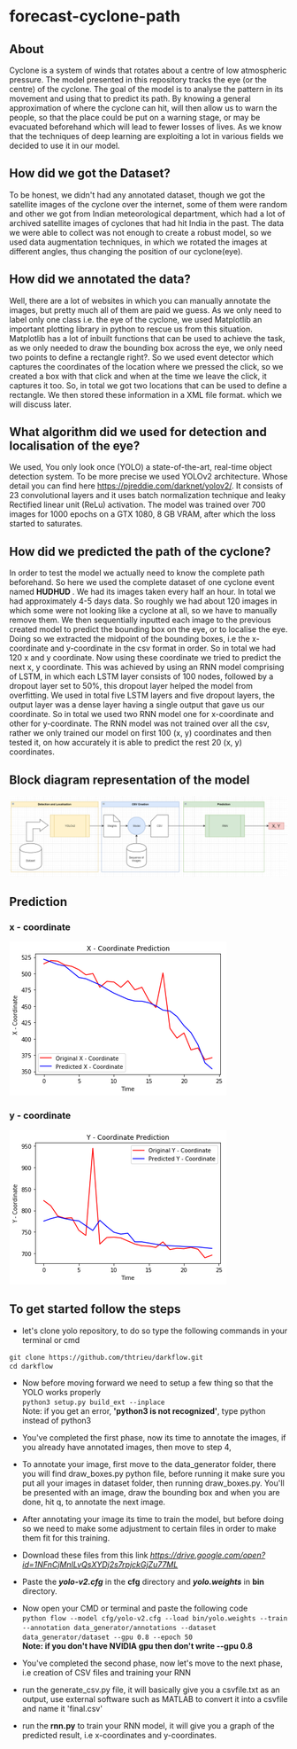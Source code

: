 # forecast-cyclone-path

## About
Cyclone is a system of winds that rotates about a centre of low atmospheric pressure. The model presented in this repository tracks the eye (or the centre) of the cyclone. The goal of the model is to analyse the pattern in its movement and using that to predict its path.
By knowing a general approximation of where the cyclone can hit, will then allow us to warn the people, so that the place could be put on a warning stage, or may be evacuated beforehand which will lead to fewer losses of lives.
As we know that the techniques of deep learning are exploiting a lot in various fields we decided to use it in our model.

## How did we got the Dataset?
To be honest, we didn't had any annotated dataset, though we got the satellite images of the cyclone over the internet, some of them were random and other we got from Indian meteorological department, which had a lot of archived satellite images of cyclones that had hit India in the past.
The data we were able to collect was not enough to create a robust model, so we used data augmentation techniques, in which we rotated the images at different angles, thus changing the position of our cyclone(eye).

## How did we annotated the data?
Well, there are a lot of websites in which you can manually annotate the images, but pretty much all of them are paid we guess. As we only need to label only one class i.e. the eye of the cyclone, we used Matplotlib an important plotting library in python to rescue us from this situation.
Matplotlib has a lot of inbuilt functions that can be used to achieve the task, as we only needed to draw the bounding box across the eye, we only need two points to define a rectangle right?. So we used event detector which captures the coordinates of the location where we pressed the click, so we created a box with that click and when at the time we leave the click, it captures it too. So, in total we got two locations that can be used to define a rectangle.
We then stored these information in a XML file format. which we will discuss later.

## What algorithm did we used for detection and localisation of the eye?
We used, You only look once (YOLO) a state-of-the-art, real-time object detection system. To be more precise we used YOLOv2 architecture. Whose detail you can find here https://pjreddie.com/darknet/yolov2/. It consists of 23 convolutional layers and it uses batch normalization technique and leaky Rectified linear unit (ReLu) activation. The model was trained over 700 images for 1000 epochs on a GTX 1080, 8 GB VRAM, after which the loss started to saturates.

## How did we predicted the path of the cyclone?
In order to test the model we actually need to know the complete path beforehand. So here we used the complete dataset of one cyclone event named <b> HUDHUD </b>. We had its images taken every half an hour. In total we had approximately 4-5 days data. So roughly we had about 120 images in which some were not looking like a cyclone at all, so we have to manually remove them. We then sequentially inputted each image to the previous created model to predict the bounding box on the eye, or to localise the eye. Doing so we extracted the midpoint of the bounding boxes, i.e the x-coordinate and y-coordinate in the csv format in order. So in total we had 120 x and y coordinate. Now using these coordinate we tried to predict the next x, y coordinate.
This was achieved by using an RNN model comprising of LSTM, in which each LSTM layer consists of 100 nodes, followed by a dropout layer set to 50%, this dropout layer helped the model from overfitting. We used in total five LSTM layers and five dropout layers, the output layer was a dense layer having a single output that gave us our coordinate. So in total we used two RNN model one for x-coordinate and other for y-coordinate.
The RNN model was not trained over all the csv, rather we only trained our model on first 100 (x, y) coordinates and then tested it, on how accurately it is able to predict the rest 20 (x, y) coordinates.

## Block diagram representation of the model
 ![Block Diagram](https://github.com/KishanChandravanshi/forecast-cyclone-path/blob/master/tmp/block.png)

## Prediction

### x - coordinate
 ![x-coordinate prediction](https://github.com/KishanChandravanshi/forecast-cyclone-path/blob/master/tmp/x_coordinate.png)
### y - coordinate
 ![x-coordinate prediction](https://github.com/KishanChandravanshi/forecast-cyclone-path/blob/master/tmp/y_coordinate.png)

## To get started follow the steps
* let's clone yolo repository, to do so type the following commands in your terminal or cmd
```
git clone https://github.com/thtrieu/darkflow.git
cd darkflow
```
* Now before moving forward we need to setup a few thing so that the YOLO works properly<br>
`python3 setup.py build_ext --inplace`
<br> Note: if you get an error, <b>'python3 is not recognized'</b>, type python instead of python3 <br>
* You've completed the first phase, now its time to annotate the images, if you already have annotated images, then move to step 4,
* To annotate your image, first move to the data_generator folder, there you will find draw_boxes.py python file, before running it make sure you put all your images in dataset folder, then running draw_boxes.py. You'll be presented with an image, draw the bounding box and when you are done, hit q, to annotate the next image.
* After annotating your image its time to train the model, but before doing so we need to make some adjustment to certain files in order to make them fit for this training.
* Download these files from this link <i>https://drive.google.com/open?id=1NFnCjMnILvQsXYDj2s7rpjckGjZu77ML</i>
* Paste the <b><i>yolo-v2.cfg</i></b> in the <b>cfg</b> directory and <b><i>yolo.weights</i></b> in <b>bin</b> directory.
* Now open your CMD or terminal and paste the following code<br>
`python flow --model cfg/yolo-v2.cfg --load bin/yolo.weights --train --annotation data_generator/annotations --dataset data_generator/dataset --gpu 0.8 --epoch 50`
<br> <b> Note: if you don't have NVIDIA gpu then don't write --gpu 0.8 </b>

* You've completed the second phase, now let's move to the next phase, i.e creation of CSV files and training your RNN
* run the generate_csv.py file, it will basically give you a csvfile.txt as an output, use external software such as MATLAB to convert it into a csvfile and name it 'final.csv'
* run the <b>rnn.py</b> to train your RNN model, it will give you a graph of the predicted result, i.e x-coordinates and y-coordinates.

